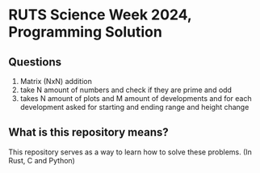 # RUTS Science Week 2024, Programming Solution

## Questions

1. Matrix (NxN) addition
2. take N amount of numbers and check if they are prime and odd
3. takes N amount of plots and M amount of developments and for each development asked for starting and ending range and height change

## What is this repository means?

This repository serves as a way to learn how to solve these problems. (In Rust, C and Python)
